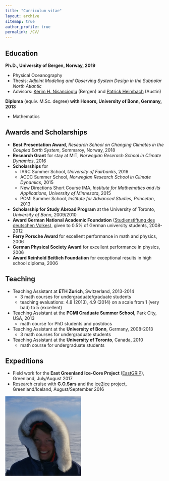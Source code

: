 ```yaml
---
title: "Curriculum vitae"
layout: archive
sitemap: true
author_profile: true
permalink: /CV/
---
```


## Education

**Ph.D., University of Bergen, Norway, 2019**
- Physical Oceanography
- Thesis: _Adjoint Modeling and Observing System Design in the Subpolar North Atlantic_
- Advisors: [Kerim H. Nisancioglu](https://kerim.w.uib.no/) (Bergen) and [Patrick Heimbach](https://heimbach.wordpress.com/) (Austin)

**Diploma** (equiv. M.Sc. degree) **with Honors, University of Bonn, Germany, 2013**
- Mathematics


## Awards and Scholarships ###

- **Best Presentation Award**, *Research School on Changing Climates in the Coupled Earth System*, Sommaroy, Norway, 2018
- **Research Grant** for stay at MIT, *Norwegian Reserach School in Climate Dynamics*, 2016
- **Scholarships** for
    - IARC Summer School, *University of Fairbanks*, 2016
    - ACDC Summer School, *Norwegian Research School in Climate Dynamics*, 2015
    - New Directions Short Course IMA, *Institute for Mathematics and its Applications, University of Minnesota*, 2015
    - PCMI Summer School, *Institute for Advanced Studies, Princeton*, 2013
- **Scholarship for Study Abroad Program** at the University of Toronto, *University of Bonn*, 2009/2010
- **Award German National Academic Foundation** ([Studienstiftung des deutschen Volkes](https://www.studienstiftung.de/en/leitbild/)), given to 0.5% of German university students, 2008-2012
- **Ferry Porsche Award** for excellent performance in math and physics, 2006
- **German Physical Society Award** for excellent performance in physics, 2006
- **Award Reinhold Beitlich Foundation** for exceptional results in high school diploma, 2006


## Teaching ##

- Teaching Assistant at **ETH Zurich**, Switzerland, 2013-2014
    - 3 math courses for undergraduate/graduate students
    - teaching evaluations: 4.8 (2013), 4.9 (2014) on a scale from 1 (very bad) to 5 (excellent)
- Teaching Assistant at the **PCMI Graduate Summer School**, Park City, USA, 2013
    - math course for PhD students and postdocs
- Teaching Assistant at the **University of Bonn**, Germany, 2008-2013
    - 3 math courses for undergraduate students
- Teaching Assistant at the **University of Toronto**, Canada, 2010
    - math course for undergraduate students 


## Expeditions

- Field work for the **East Greenland Ice-Core Project** ([EastGRIP](https://eastgrip.org/)), Greenland, July/August 2017
- Research cruise with **G.O.Sars** and the [ice2ice](https://ice2ice.w.uib.no/) project, Greenland/Iceland, August/September 2016

<img src="/assets/images/EastGRIP_NL.png" width="240px" alt="" />
